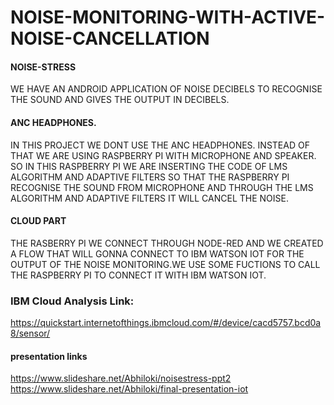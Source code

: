 # NOISE-MONITORING-WITH-ACTIVE-NOISE-CANCELLATION
#### NOISE-STRESS 
WE HAVE AN ANDROID APPLICATION OF NOISE DECIBELS TO RECOGNISE THE SOUND AND GIVES THE OUTPUT IN DECIBELS.<BR/>
#### ANC HEADPHONES. 
IN THIS PROJECT WE DONT USE THE ANC HEADPHONES. INSTEAD OF THAT WE ARE USING RASPBERRY PI WITH MICROPHONE AND SPEAKER.
SO IN THIS RASPBERRY PI WE ARE INSERTING THE CODE OF LMS ALGORITHM AND ADAPTIVE FILTERS SO THAT THE RASPBERRY PI RECOGNISE 
THE SOUND FROM MICROPHONE AND THROUGH THE LMS ALGORITHM AND ADAPTIVE FILTERS IT WILL CANCEL THE NOISE.
#### CLOUD PART
THE RASBERRY PI WE CONNECT THROUGH NODE-RED AND WE CREATED A FLOW THAT WILL GONNA CONNECT TO IBM WATSON IOT FOR THE OUTPUT OF
THE NOISE MONITORING.WE USE SOME FUCTIONS TO CALL THE RASPBERRY PI TO CONNECT IT WITH IBM WATSON IOT.

### IBM Cloud Analysis Link:
https://quickstart.internetofthings.ibmcloud.com/#/device/cacd5757.bcd0a8/sensor/


#### presentation links
https://www.slideshare.net/Abhiloki/noisestress-ppt2 <br/>
https://www.slideshare.net/Abhiloki/final-presentation-iot
